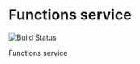 Functions service
=====
[![Build Status](https://travis-ci.org/lecle/functionsservice.svg?branch=master)](https://travis-ci.org/lecle/functionsservice)

Functions service